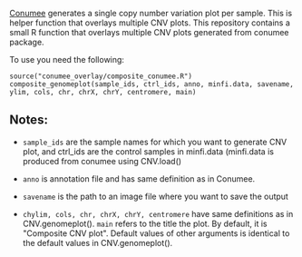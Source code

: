 

[Conumee](https://bioconductor.org/packages/release/bioc/html/conumee.html) generates a single copy number variation plot per sample. This is helper function that overlays multiple CNV plots. This repository contains a small R function that overlays multiple CNV plots generated from conumee package.

To use you need the following:

```
source("conumee_overlay/composite_conumee.R")
composite_genomeplot(sample_ids, ctrl_ids, anno, minfi.data, savename, ylim, cols, chr, chrX, chrY, centromere, main)
```

## Notes:

- `sample_ids` are the sample names for which you want to generate CNV plot, and ctrl_ids are the control samples in minfi.data (minfi.data is produced from 
conumee using CNV.load()

- `anno` is annotation file and has same definition as in Conumee.

- `savename` is the path to an image file where you want to save the output

- `chylim, cols, chr, chrX, chrY, centromere` have same definitions as in CNV.genomeplot(). `main` refers to the title the plot. By default, it is "Composite CNV plot". Default values of other arguments is identical to the default values in CNV.genomeplot(). 
